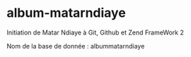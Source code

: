 # album-matarndiaye
Initiation de Matar Ndiaye à Git, Github et Zend FrameWork 2

Nom de la base de donnée : albummatarndiaye
